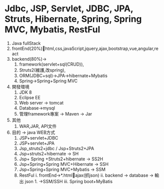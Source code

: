 # Jdbc, JSP, Servlet, JDBC, JPA, Struts, Hibernate, Spring, Spring MVC, Mybatis, RestFul 
1.	Java fullStack 
2.	frontEnd(20%)html,css,javaScript,jquery,ajax,bootstrap,vue,angular,react
3.	backend(80%)->
    1.	framework(servlet+sql(CRUD)),
    2.	Struts2(維護,改spring),
    3.	ORM(JDBC+sql)->JPA->hibernate+Mybatis
    4.	Spring->Spring+Spring MVC
4.	開發環境
    1.	JDK 8
    2.	Eclipse EE
    3.	Web server -> tomcat
    4.	Database->mysql
    5.	管理framework專案 -> Maven -> Jar
5.	其他
    1.	 WAR,JAR, API文件
6.	目的 -> java WEB方式
    1.	JSP+servlet+JDBC
    2.	JSP+servlet+JPA
    3.	Jsp_struts2+jdbc / Jsp+Struts2+JPA
    4.	Jsp+struts2+hibernate -> SH
    5.	Jsp+ Spring +Struts2+hibernate  ->  SS2H
    6.	Jsp+Spring+Spring MVC+Hibernate -> SSH
    7.	Jsp+Spring+Spring MVC+Mybatis   -> SSM
    8.	RestFul
        i.	frontEnd->*.htmlajax(抓json)
        ii.	backend -> database -> 輸出 json
            1.	->SSM/SSH
        iii.	Spring boot+MyBatis
